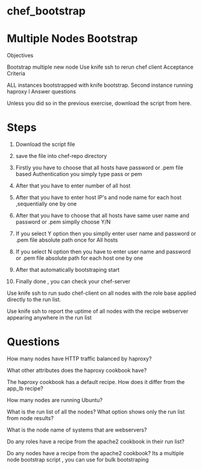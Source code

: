 # chef_bootstrap


# Multiple Nodes Bootstrap
Objectives


Bootstrap  multiple new node 
Use knife ssh to rerun chef client
Acceptance Criteria

ALL instances bootstrapped with knife bootstrap.
Second instance running haproxy l
Answer questions


Unless you did so in the previous exercise, download the script from here.

# Steps

1. Download the script file 

2. save the file into chef-repo directory 

3. Firstly you have to choose that all hosts have password or .pem file based Authentication you simply type pass or pem 

4. After that you have to enter number of all host

5. After that you have to enter host IP's and node name for each host ,sequentially one by one 

6. After that you have to choose that all hosts have same user name and password or .pem  simplly choose Y/N

7. If  you select Y option then you simplly enter user name and password or .pem file absolute path  once for All hosts 

8. If you select N option then you have to enter user name and password or .pem file absolute path for each host one by one 
9. After that automatically bootstraping start 

10. Finally done , you can check your chef-server  







Use knife ssh to run sudo chef-client on all nodes with the role base applied directly to the run list.

Use knife ssh to report the uptime of all nodes with the recipe webserver appearing anywhere in the run list 

# Questions



How many nodes have HTTP traffic balanced by haproxy?

What other attributes does the haproxy cookbook have?

The haproxy cookbook has a default recipe. How does it differ from the app_lb recipe?

How many nodes are running Ubuntu?

What is the run list of all the nodes? What option shows only the run list from node results?

What is the node name of systems that are webservers?

Do any roles have a recipe from the apache2 cookbook in their run list?

Do any nodes have a recipe from the apache2 cookbook?
Its a multiple node bootstrap script , you can use for bulk bootstraping 
